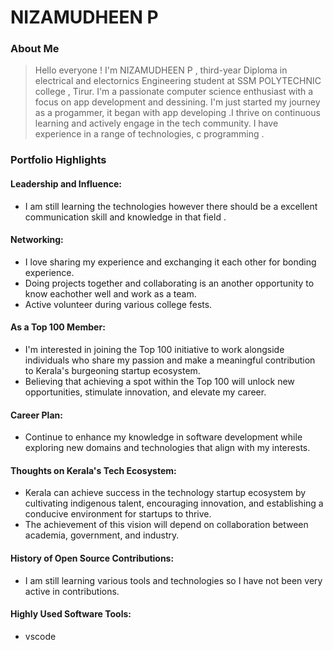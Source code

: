 # NIZAMUDHEEN P

### About Me

> Hello everyone ! I'm NIZAMUDHEEN P , third-year Diploma in electrical and electornics Engineering student at SSM POLYTECHNIC college , Tirur. I'm a passionate computer science enthusiast with a focus on app development and dessining. I'm just started my journey as a progammer, it began with app developing .I thrive on continuous learning and actively engage in the tech community. I have experience in a range of technologies, c programming .


### Portfolio Highlights



#### Leadership and Influence: 

- I am still learning the technologies however there should be a excellent communication skill and knowledge in that field . 

#### Networking: 

- I love sharing my experience and exchanging it each other for bonding experience.
- Doing projects together and collaborating is an another opportunity to know eachother well and work as a team.
- Active volunteer during various college fests.

#### As a Top 100 Member: 

-  I'm interested in joining the Top 100 initiative to work alongside individuals who share my passion and make a meaningful contribution to Kerala's burgeoning startup ecosystem.
- Believing that achieving a spot within the Top 100 will unlock new opportunities, stimulate innovation, and elevate my career.

#### Career Plan: 

- Continue to enhance my knowledge in software development while exploring new domains and technologies that align with my interests.

#### Thoughts on Kerala's Tech Ecosystem: 

-  Kerala can achieve success in the technology startup ecosystem by cultivating indigenous talent, encouraging innovation, and establishing a conducive environment for startups to thrive.
- The achievement of this vision will depend on collaboration between academia, government, and industry.

#### History of Open Source Contributions:

-  I am still learning various tools and technologies so I have not been very active in contributions.


#### Highly Used Software Tools:

- vscode

